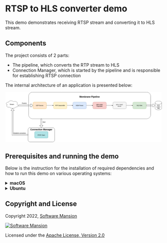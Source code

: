 # RTSP to HLS converter demo

This demo demonstrates receiving RTSP stream and converting it to HLS stream.

## Components

The project consists of 2 parts:

- The pipeline, which converts the RTP stream to HLS
- Connection Manager, which is started by the pipeline and is responsible for establishing RTSP connection

The internal architecture of an application is presented below:

![Application scheme](doc_assets/RTSP_to_HLS_pipeline.png)

## Prerequisites and running the demo

Below is the instruction for the installation of required dependencies and how to run this demo on various operating systems:

<details>
<summary>
<b>macOS</b>
</summary>

### Prerequisites

In order to run this demo you have to run it on a machine with a publicly visible ip address.

Make sure you have [FFmpeg](https://www.ffmpeg.org/) installed on your machine - you are going to
use it to play the stream. We advise to use FFmpeg 5.0 or newer.

```shell
brew install ffmpeg
```

Furthermore, make sure you have Elixir installed on your machine. For installation details, see: https://elixir-lang.org/install.html

### Running the demo

To run the demo, clone the `membrane_demo` repository and checkout to the demo directory:

```shell
git clone https://github.com/membraneframework/membrane_demo
cd membrane_demo/rtsp_to_hls
```

You can configure the parameters for the converter in the `Application` module:

##### lib/application.ex

```elixir
@rtsp_stream_url "rtsp://rtsp.membrane.work:554/testsrc.264"
@output_path "hls_output"
@rtp_port 20000
```

By default we use our sample RTSP stream at rtsp.membrane.work.

Then you need to download the dependencies of the mix project:

```shell
mix deps.get
```

You may be asked to install `Hex` and then `rebar3`.

> In case of issues with compilation of membrane_h264_ffmpeg_plugin, enter:
>
> ```shell
> mix deps.update bundlex
> ```
>
> and then install pkg-config:
>
> ```shell
> brew install pkg-config
> ```

Finally, you can start the pipeline by running:

```shell
mix run --no-halt
```

After a moment the pipeline will start generating HLS output files. In order to watch the stream we need to serve those files, e.g. by using python http server:

```shell
python3 -m http.server 8000
```

You can then play the stream using ffmpeg:

```shell
ffplay http://localhost:8000/hls_output/index.m3u8
```

</details>

<details>
<summary>
<b>Ubuntu</b>
</summary>

In order to run this demo you have to run it on a machine with a publicly visible ip address.

Make sure you have [FFmpeg](https://www.ffmpeg.org/) installed on your machine - you are going to
use it to play the stream. We advise to use FFmpeg 5.0 or newer.

```shell
apt install ffmpeg
```

Furthermore, make sure you have Elixir installed on your machine. For installation details, see: https://elixir-lang.org/install.html

On Ubuntu, we recommend installation through `asdf`, see: https://asdf-vm.com/guide/getting-started.html

### Running the demo

To run the demo, clone the `membrane_demo` repository and checkout to the demo directory:

```shell
git clone https://github.com/membraneframework/membrane_demo
cd membrane_demo/rtsp_to_hls
```

You can configure the parameters for the converter in the `Application` module:

##### lib/application.ex

```elixir
@rtsp_stream_url "rtsp://rtsp.membrane.work:554/testsrc.264"
@output_path "hls_output"
@rtp_port 20000
```

By default we use our sample RTSP stream at rtsp.membrane.work.

Then you need to download the dependencies of the mix project:

```shell
mix deps.get
```

You may be asked to install `Hex` and then `rebar3`.

> In case of installation issues with Hex on Ubuntu, try updating the system packages first by entering the command:
>
> ```shell
> sudo apt-get update
> ```

> In case of issues with compilation of membrane_h264_ffmpeg_plugin, enter:
>
> ```shell
> mix deps.update bundlex
> ```

Finally, you can start the pipeline by running:

```shell
mix run --no-halt
```

After a moment the pipeline will start generating HLS output files. In order to watch the stream we need to serve those files, e.g. by using python http server:

```shell
python3 -m http.server 8000
```

You can then play the stream using ffmpeg:

```shell
ffplay http://localhost:8000/hls_output/index.m3u8
```

</details>

## Copyright and License

Copyright 2022, [Software Mansion](https://swmansion.com/?utm_source=git&utm_medium=readme&utm_campaign=membrane)

[![Software Mansion](https://membraneframework.github.io/static/logo/swm_logo_readme.png)](https://swmansion.com/?utm_source=git&utm_medium=readme&utm_campaign=membrane)

Licensed under the [Apache License, Version 2.0](LICENSE)
